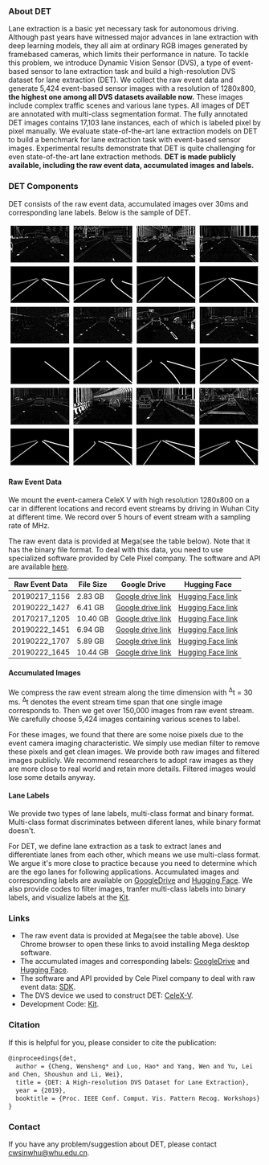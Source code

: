 ### About DET
Lane extraction is a basic yet necessary task for autonomous driving. Although past years have witnessed major advances in lane extraction with deep learning models, they all aim at ordinary RGB images generated by framebased cameras, which limits their performance in nature. To tackle this problem, we introduce Dynamic Vision Sensor (DVS), a type of event-based sensor to lane extraction
task and build a high-resolution DVS dataset for lane extraction (DET). We collect the raw event data and generate 5,424 event-based sensor images with a resolution of 1280x800, **the highest one among all DVS datasets available now.** These images include complex traffic scenes and various lane types. All images of DET are annotated with multi-class segmentation format. The fully annotated DET
images contains 17,103 lane instances, each of which is labeled pixel by pixel manually. We evaluate state-of-the-art lane extraction models on DET to build a benchmark for lane extraction task with event-based sensor images. Experimental results demonstrate that DET is quite challenging for even state-of-the-art lane extraction methods. **DET
is made publicly available, including the raw event data, accumulated images and labels.** 

### DET Components

DET consists of the raw event data, accumulated images over 30ms and corresponding lane labels. Below is the sample of DET.

![sample](dataset.jpg)

#### Raw Event Data
We mount the event-camera CeleX V with high resolution 1280x800 on a car in different locations and record event streams by driving in Wuhan City at different time. We record over 5 hours of event stream with a sampling rate of MHz. 

The raw event data is provided at Mega(see the table below). Note that it has the binary file format. To deal with this data, you need to use specialized software provided by Cele Pixel company. The software and API are available [here](https://github.com/CelePixel/CeleX5-MIPI). 

Raw Event Data | File Size |Google Drive | Hugging Face
------------ | -------------| ------------- | -------------
20190217_1156 | 2.83  GB |[Google drive link](https://drive.google.com/drive/folders/1glMJ-0FZmItH7ZYqIG6APyDZ0QztYnoz?usp=sharing) | [Hugging Face link](https://huggingface.co/datasets/Spritea/DET_bin/tree/main)
20190222_1427 | 6.41  GB |[Google drive link](https://drive.google.com/drive/folders/1glMJ-0FZmItH7ZYqIG6APyDZ0QztYnoz?usp=sharing) | [Hugging Face link](https://huggingface.co/datasets/Spritea/DET_bin/tree/main)
20170217_1205 | 10.40 GB |[Google drive link](https://drive.google.com/drive/folders/1glMJ-0FZmItH7ZYqIG6APyDZ0QztYnoz?usp=sharing) | [Hugging Face link](https://huggingface.co/datasets/Spritea/DET_bin/tree/main)
20190222_1451 | 6.94  GB |[Google drive link](https://drive.google.com/drive/folders/1glMJ-0FZmItH7ZYqIG6APyDZ0QztYnoz?usp=sharing) | [Hugging Face link](https://huggingface.co/datasets/Spritea/DET_bin/tree/main)
20190222_1707 | 5.89  GB |[Google drive link](https://drive.google.com/drive/folders/1glMJ-0FZmItH7ZYqIG6APyDZ0QztYnoz?usp=sharing) | [Hugging Face link](https://huggingface.co/datasets/Spritea/DET_bin/tree/main)
20190222_1645 | 10.44 GB |[Google drive link](https://drive.google.com/drive/folders/1glMJ-0FZmItH7ZYqIG6APyDZ0QztYnoz?usp=sharing) | [Hugging Face link](https://huggingface.co/datasets/Spritea/DET_bin/tree/main)

#### Accumulated Images
We compress the raw event stream along the time dimension with <sup>&Delta;</sup>t = 30 ms. <sup>&Delta;</sup>t denotes the event stream time span that one single image corresponds to. Then we get over 150,000 images from raw event stream. We carefully choose 5,424 images containing various scenes to label.

For these images, we found that there are some noise pixels due to the event camera imaging characteristic. We simply use median filter to remove these pixels and get clean images. We provide both raw images and filtered images publicly. We recommend researchers to adopt raw images as they are more close to real world and
retain more details. Filtered images would lose some details anyway.
#### Lane Labels
We provide two types of lane labels, multi-class format and binary format. Multi-class format discriminates between diferent lanes, while binary format doesn't. 

For DET, we define lane extraction as a task to extract lanes and differentiate lanes from each other, which means we use multi-class format. We argue it's more close to practice because you need to determine which are the ego lanes for following applications. Accumulated images and corresponding labels are available on [GoogleDrive](https://drive.google.com/drive/folders/1tahDItA46QiCfvZxZeH0YCTgSR8IU2up?usp=sharing) and [Hugging Face](https://huggingface.co/datasets/Spritea/DET_images_and_labels/tree/main). We also provide codes to filter images, tranfer multi-class labels into binary labels, and visualize labels at the [Kit](https://github.com/Spritea/DET/tree/master/Kit).

### Links
- The raw event data is provided at Mega(see the table above). Use Chrome browser to open these links to avoid installing Mega desktop software.
- The accumulated images and corresponding labels: [GoogleDrive](https://drive.google.com/drive/folders/1tahDItA46QiCfvZxZeH0YCTgSR8IU2up?usp=sharing) and [Hugging Face](https://huggingface.co/datasets/Spritea/DET_images_and_labels/tree/main).
- The software and API provided by Cele Pixel company to deal with raw event data: [SDK](https://github.com/CelePixel/CeleX5-MIPI).
- The DVS device we used to construct DET: [CeleX-V](http://www.celepixel.com/#/Technology).
- Development Code: [Kit](https://github.com/Spritea/DET/tree/master/Kit).

### Citation

If this is helpful for you, please consider to cite the publication:
```
@inproceedings{det,
  author = {Cheng, Wensheng* and Luo, Hao* and Yang, Wen and Yu, Lei and Chen, Shoushun and Li, Wei},
  title = {DET: A High-resolution DVS Dataset for Lane Extraction},
  year = {2019},
  booktitle = {Proc. IEEE Conf. Comput. Vis. Pattern Recog. Workshops}
}
```

### Contact

If you have any problem/suggestion about DET, please contact cwsinwhu@whu.edu.cn.
